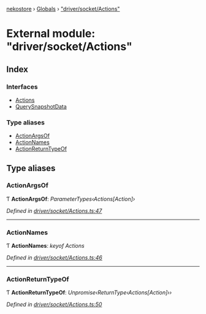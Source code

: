 [nekostore](../README.md) › [Globals](../globals.md) › ["driver/socket/Actions"](_driver_socket_actions_.md)

# External module: "driver/socket/Actions"

## Index

### Interfaces

* [Actions](../interfaces/_driver_socket_actions_.actions.md)
* [QuerySnapshotData](../interfaces/_driver_socket_actions_.querysnapshotdata.md)

### Type aliases

* [ActionArgsOf](_driver_socket_actions_.md#actionargsof)
* [ActionNames](_driver_socket_actions_.md#actionnames)
* [ActionReturnTypeOf](_driver_socket_actions_.md#actionreturntypeof)

## Type aliases

###  ActionArgsOf

Ƭ **ActionArgsOf**: *ParameterTypes‹Actions[Action]›*

*Defined in [driver/socket/Actions.ts:47](https://github.com/esnya/nekostore/blob/de830f5/src/driver/socket/Actions.ts#L47)*

___

###  ActionNames

Ƭ **ActionNames**: *keyof Actions*

*Defined in [driver/socket/Actions.ts:46](https://github.com/esnya/nekostore/blob/de830f5/src/driver/socket/Actions.ts#L46)*

___

###  ActionReturnTypeOf

Ƭ **ActionReturnTypeOf**: *Unpromise‹ReturnType‹Actions[Action]››*

*Defined in [driver/socket/Actions.ts:50](https://github.com/esnya/nekostore/blob/de830f5/src/driver/socket/Actions.ts#L50)*

